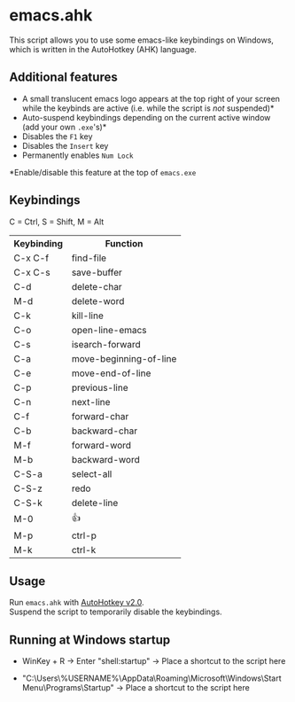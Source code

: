 # emacs.ahk
This script allows you to use some emacs-like keybindings on Windows, which is written in the AutoHotkey (AHK) language.

## Additional features
- A small translucent emacs logo appears at the top right of your screen while the keybinds are active (i.e. while the script is *not* suspended)*
- Auto-suspend keybindings depending on the current active window (add your own `.exe`'s)*
- Disables the `F1` key
- Disables the `Insert` key
- Permanently enables `Num Lock`
  
*Enable/disable this feature at the top of `emacs.exe`

## Keybindings
C = Ctrl, S = Shift, M = Alt  
<table>
  <tr>
    <th>Keybinding</th>
    <th>Function</th>
  </tr>
  <tr>
    <td>C-x C-f</td>
    <td>find-file</td>
  </tr>
  <tr>
    <td>C-x C-s</td>
    <td>save-buffer</td>
  </tr>
  <tr>
    <td>C-d</td>
    <td>delete-char</td>
  </tr>
  <tr>
    <td>M-d</td>
    <td>delete-word</td>
  </tr>
  <tr>
    <td>C-k</td>
    <td>kill-line</td>
  </tr>
  <tr>
    <td>C-o</td>
    <td>open-line-emacs</td>
  </tr>
  <tr>
    <td>C-s</td>
    <td>isearch-forward</td>
  </tr>
  <tr>
    <td>C-a</td>
    <td>move-beginning-of-line</td>
  </tr>
  <tr>
    <td>C-e</td>
    <td>move-end-of-line</td>
  </tr>
  <tr>
    <td>C-p</td>
    <td>previous-line</td>
  </tr>
  <tr>
    <td>C-n</td>
    <td>next-line</td>
  </tr>
  <tr>
    <td>C-f</td>
    <td>forward-char</td>
  </tr>
  <tr>
    <td>C-b</td>
    <td>backward-char</td>
  </tr>
  <tr>
    <td>M-f</td>
    <td>forward-word</td>
  </tr>
  <tr>
    <td>M-b</td>
    <td>backward-word</td>
  </tr>
  <tr>
    <td>C-S-a</td>
    <td>select-all</td>
  </tr>
  <tr>
    <td>C-S-z</td>
    <td>redo</td>
  </tr>
  <tr>
    <td>C-S-k</td>
    <td>delete-line</td>
  </tr>
  <tr>
    <td>M-0</td>
    <td>👍</td>
  </tr>
  <tr>
    <td>M-p</td>
    <td>ctrl-p</td>
  </tr>
  <tr>
    <td>M-k</td>
    <td>ctrl-k</td>
  </tr>
  
</table>

## Usage
Run `emacs.ahk` with [AutoHotkey v2.0](https://www.autohotkey.com/).  
Suspend the script to temporarily disable the keybindings.

## Running at Windows startup
* WinKey + R → Enter "shell:startup" → Place a shortcut to the script here

* "C:\Users\\%USERNAME%\AppData\Roaming\Microsoft\Windows\Start Menu\Programs\Startup" → Place a shortcut to the script here